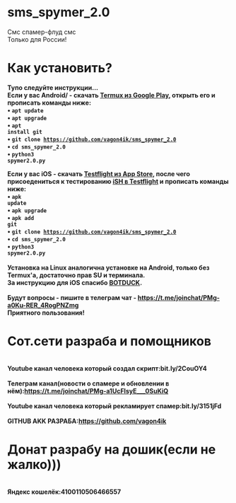 # sms_spymer_2.0
Cмс спамер-флуд смс
<br>
Только для России!<br>
# Как установить?
<b>Тупо следуйте инструкции...</b><br>
<b>Если у вас Android/<b> - скачать <a href="https://play.google.com/store/apps/details?id=com.termux&hl=ru">Termux из Google Play</a>, открыть его и прописать команды ниже:<br>
• <code>apt update</code><br>
• <code>apt upgrade</code><br>
• <code>apt install git</code><br>
• <code>git clone https://github.com/vagon4ik/sms_spymer_2.0</code><br>
 • <code>cd sms_spymer_2.0</code><br>
 • <code>python3 spymer2.0.py</code><br>

<b>Если у вас iOS</a> - скачать <a href="https://apps.apple.com/ru/app/testflight/id899247664">Testflight из App Store</a>, после чего присоедениться к тестированию <a href="https://testflight.apple.com/join/97i7KM8O">iSH в Testflight</a> и прописать команды ниже:<br>
• <code>apk update</code><br>
• <code>apk upgrade</code><br>
• <code>apk add git</code><br>
• <code>git clone https://github.com/vagon4ik/sms_spymer_2.0</code><br>
• <code>cd sms_spymer_2.0</code><br>
• <code>python3 spymer2.0.py</code><br>
<br>
Установка на Linux аналогична установке на Android, только без Termux'a, достаточно прав SU и терминала.<br>
За инструкцию для iOS спасибо <a href="https://github.com/botduck">BOTDUCK</a>.
<br><br>
Будут вопросы - пишите в телеграм чат - https://t.me/joinchat/PMg-a0Ku-RER_4RogPNZmg<br>
<b>Приятного пользования!</b>
# Сот.сети разраба и помощников
<br>Youtube канал человека который создал скрипт:bit.ly/2CouOY4</br>
<br>Телеграм канал(новости о спамере и обновлении в нём):https://t.me/joinchat/PMg-a1UcFlsyE___0SuKiQ</br>
<br>Youtube канал человека который рекламирует спамер:bit.ly/3151jFd</br>
<br>GITHUB AKK РАЗРАБА:https://github.com/vagon4ik</br>
# Донат разрабу на дошик(если не жалко)))
<br>Яндекс кошелёк:4100110506466557</br>
<br><br>
